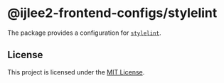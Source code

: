 # @ijlee2-frontend-configs/stylelint

The package provides a configuration for [`stylelint`](https://stylelint.io/user-guide/rules/).

## License

This project is licensed under the [MIT License](../../LICENSE.md).
